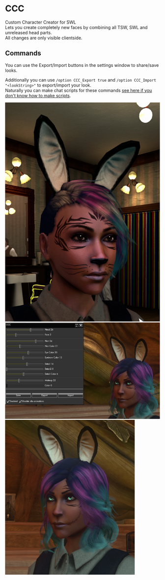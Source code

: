 # CCC
Custom Character Creator for SWL  
Lets you create completely new faces by combining all TSW, SWL and unreleased head parts.  
All changes are only visible clientside.  
## Commands
You can use the Export/Import buttons in the settings window to share/save looks.  

Additionally you can use `/option CCC_Export true` and `/option CCC_Import "<lookString>"` to export/import your look.  
Naturally you can make chat scripts for these commands [see here if you don't know how to make scripts](http://legacy.tswdb.com/miscellaneous/chat-scripts).  


![alt text](https://raw.githubusercontent.com/SecretFox/CCC/master/1.png "Example")  
![alt text](https://raw.githubusercontent.com/SecretFox/CCC/master/2.png "Example2")  
![alt text](https://raw.githubusercontent.com/SecretFox/CCC/master/3.png "Example3")
